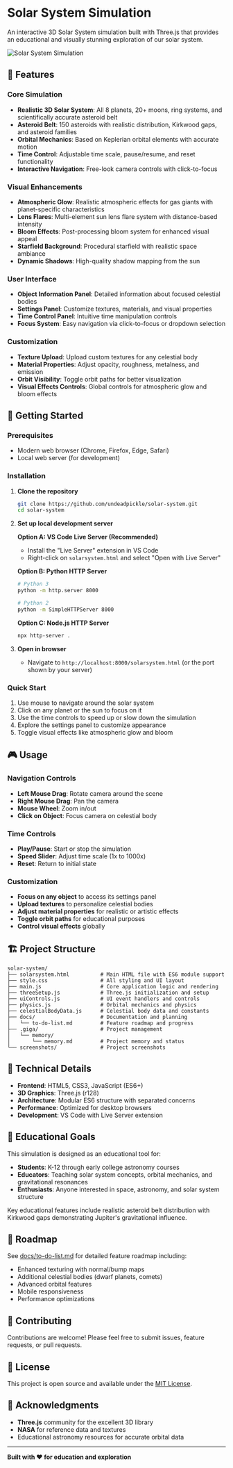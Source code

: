 # Solar System Simulation

An interactive 3D Solar System simulation built with Three.js that provides an educational and visually stunning exploration of our solar system.

![Solar System Simulation](screenshots/main-view.png)

## 🌟 Features

### Core Simulation

- **Realistic 3D Solar System**: All 8 planets, 20+ moons, ring systems, and scientifically accurate asteroid belt
- **Asteroid Belt**: 150 asteroids with realistic distribution, Kirkwood gaps, and asteroid families
- **Orbital Mechanics**: Based on Keplerian orbital elements with accurate motion
- **Time Control**: Adjustable time scale, pause/resume, and reset functionality
- **Interactive Navigation**: Free-look camera controls with click-to-focus

### Visual Enhancements

- **Atmospheric Glow**: Realistic atmospheric effects for gas giants with planet-specific characteristics
- **Lens Flares**: Multi-element sun lens flare system with distance-based intensity
- **Bloom Effects**: Post-processing bloom system for enhanced visual appeal
- **Starfield Background**: Procedural starfield with realistic space ambiance
- **Dynamic Shadows**: High-quality shadow mapping from the sun

### User Interface

- **Object Information Panel**: Detailed information about focused celestial bodies
- **Settings Panel**: Customize textures, materials, and visual properties
- **Time Control Panel**: Intuitive time manipulation controls
- **Focus System**: Easy navigation via click-to-focus or dropdown selection

### Customization

- **Texture Upload**: Upload custom textures for any celestial body
- **Material Properties**: Adjust opacity, roughness, metalness, and emission
- **Orbit Visibility**: Toggle orbit paths for better visualization
- **Visual Effects Controls**: Global controls for atmospheric glow and bloom effects

## 🚀 Getting Started

### Prerequisites

- Modern web browser (Chrome, Firefox, Edge, Safari)
- Local web server (for development)

### Installation

1. **Clone the repository**

   ```bash
   git clone https://github.com/undeadpickle/solar-system.git
   cd solar-system
   ```

2. **Set up local development server**

   **Option A: VS Code Live Server (Recommended)**

   - Install the "Live Server" extension in VS Code
   - Right-click on `solarsystem.html` and select "Open with Live Server"

   **Option B: Python HTTP Server**

   ```bash
   # Python 3
   python -m http.server 8000

   # Python 2
   python -m SimpleHTTPServer 8000
   ```

   **Option C: Node.js HTTP Server**

   ```bash
   npx http-server .
   ```

3. **Open in browser**
   - Navigate to `http://localhost:8000/solarsystem.html` (or the port shown by your server)

### Quick Start

1. Use mouse to navigate around the solar system
2. Click on any planet or the sun to focus on it
3. Use the time controls to speed up or slow down the simulation
4. Explore the settings panel to customize appearance
5. Toggle visual effects like atmospheric glow and bloom

## 🎮 Usage

### Navigation Controls

- **Left Mouse Drag**: Rotate camera around the scene
- **Right Mouse Drag**: Pan the camera
- **Mouse Wheel**: Zoom in/out
- **Click on Object**: Focus camera on celestial body

### Time Controls

- **Play/Pause**: Start or stop the simulation
- **Speed Slider**: Adjust time scale (1x to 1000x)
- **Reset**: Return to initial state

### Customization

- **Focus on any object** to access its settings panel
- **Upload textures** to personalize celestial bodies
- **Adjust material properties** for realistic or artistic effects
- **Toggle orbit paths** for educational purposes
- **Control visual effects** globally

## 🏗️ Project Structure

```
solar-system/
├── solarsystem.html          # Main HTML file with ES6 module support
├── style.css                 # All styling and UI layout
├── main.js                   # Core application logic and rendering
├── threeSetup.js             # Three.js initialization and setup
├── uiControls.js             # UI event handlers and controls
├── physics.js                # Orbital mechanics and physics
├── celestialBodyData.js      # Celestial body data and constants
├── docs/                     # Documentation and planning
│   └── to-do-list.md         # Feature roadmap and progress
├── .giga/                    # Project management
│   └── memory/
│       └── memory.md         # Project memory and status
└── screenshots/              # Project screenshots
```

## 🔧 Technical Details

- **Frontend**: HTML5, CSS3, JavaScript (ES6+)
- **3D Graphics**: Three.js (r128)
- **Architecture**: Modular ES6 structure with separated concerns
- **Performance**: Optimized for desktop browsers
- **Development**: VS Code with Live Server extension

## 🎯 Educational Goals

This simulation is designed as an educational tool for:

- **Students**: K-12 through early college astronomy courses
- **Educators**: Teaching solar system concepts, orbital mechanics, and gravitational resonances
- **Enthusiasts**: Anyone interested in space, astronomy, and solar system structure

Key educational features include realistic asteroid belt distribution with Kirkwood gaps demonstrating Jupiter's gravitational influence.

## 🚧 Roadmap

See [docs/to-do-list.md](docs/to-do-list.md) for detailed feature roadmap including:

- Enhanced texturing with normal/bump maps
- Additional celestial bodies (dwarf planets, comets)
- Advanced orbital features
- Mobile responsiveness
- Performance optimizations

## 🤝 Contributing

Contributions are welcome! Please feel free to submit issues, feature requests, or pull requests.

## 📄 License

This project is open source and available under the [MIT License](LICENSE).

## 🙏 Acknowledgments

- **Three.js** community for the excellent 3D library
- **NASA** for reference data and textures
- Educational astronomy resources for accurate orbital data

---

**Built with ❤️ for education and exploration**
